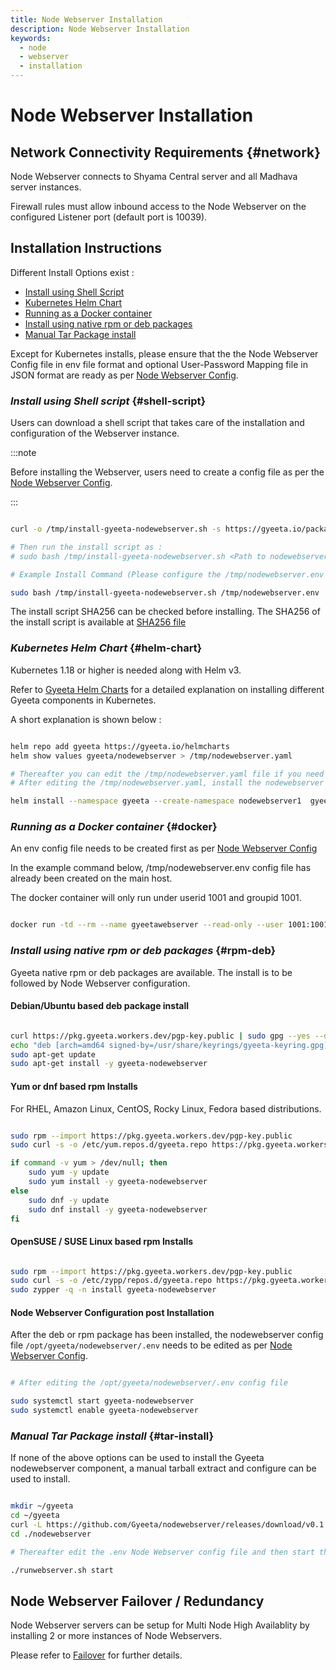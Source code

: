 ```yaml
---
title: Node Webserver Installation
description: Node Webserver Installation
keywords:
  - node
  - webserver
  - installation
---
```


# Node Webserver Installation

## Network Connectivity Requirements {#network}

Node Webserver connects to Shyama Central server and all Madhava server instances.

Firewall rules must allow inbound access to the Node Webserver on the configured Listener port (default port is 10039).

## Installation Instructions

Different Install Options exist :

- [Install using Shell Script](#shell-script)
- [Kubernetes Helm Chart](#helm-chart)
- [Running as a Docker container](#docker)
- [Install using native rpm or deb packages](#rpm-deb)
- [Manual Tar Package install](#tar-install)

Except for Kubernetes installs, please ensure that the the Node Webserver Config file in env file format and optional User-Password Mapping
file in JSON format are ready as per [Node Webserver Config](./nodewebserver_config).

### *Install using Shell script* {#shell-script} 

Users can download a shell script that takes care of the installation and configuration of the Webserver instance.

:::note

Before installing the Webserver, users need to create a config file as per the [Node Webserver Config](./nodewebserver_config).

:::


```bash

curl -o /tmp/install-gyeeta-nodewebserver.sh -s https://gyeeta.io/packages/install-gyeeta-nodewebserver.sh

# Then run the install script as : 
# sudo bash /tmp/install-gyeeta-nodewebserver.sh <Path to nodewebserver Config file in bash env format>

# Example Install Command (Please configure the /tmp/nodewebserver.env config file first) :

sudo bash /tmp/install-gyeeta-nodewebserver.sh /tmp/nodewebserver.env

```

The install script SHA256 can be checked before installing. The SHA256 of the install script is available at [SHA256 file](https://gyeeta.io/packages/install-gyeeta-nodewebserver.sh.sum)


### *Kubernetes Helm Chart* {#helm-chart}

Kubernetes 1.18 or higher is needed along with Helm v3.

Refer to [Gyeeta Helm Charts](./k8s_helm) for a detailed explanation on installing different
Gyeeta components in Kubernetes.

A short explanation is shown below :

```bash

helm repo add gyeeta https://gyeeta.io/helmcharts
helm show values gyeeta/nodewebserver > /tmp/nodewebserver.yaml

# Thereafter you can edit the /tmp/nodewebserver.yaml file if you need to change any option. 
# After editing the /tmp/nodewebserver.yaml, install the nodewebserver Helm chart using :

helm install --namespace gyeeta --create-namespace nodewebserver1  gyeeta/nodewebserver -f /tmp/nodewebserver.yaml

```

### *Running as a Docker container* {#docker}

An env  config file needs to be created first as per [Node Webserver Config](./nodewebserver_config)

In the example command below, /tmp/nodewebserver.env config file has already been created on the main host.

The docker container will only run under userid 1001 and groupid 1001.

```bash

docker run -td --rm --name gyeetawebserver --read-only --user 1001:1001 -p 10039:10039  --env CFG_ENV=/tmp/nodewebserver.env -v /tmp/nodewebserver.env:/tmp/nodewebserver.env:ro ghcr.io/gyeeta/nodewebserver

```

### *Install using native rpm or deb packages* {#rpm-deb}

Gyeeta native rpm or deb packages are available. The install is to be followed by Node Webserver configuration.

#### Debian/Ubuntu based deb package install

```bash

curl https://pkg.gyeeta.workers.dev/pgp-key.public | sudo gpg --yes --dearmor --output /usr/share/keyrings/gyeeta-keyring.gpg
echo "deb [arch=amd64 signed-by=/usr/share/keyrings/gyeeta-keyring.gpg] https://pkg.gyeeta.workers.dev/apt-repo stable main" | sudo tee /etc/apt/sources.list.d/gyeeta.list
sudo apt-get update
sudo apt-get install -y gyeeta-nodewebserver

```

#### Yum or dnf based rpm Installs

For RHEL, Amazon Linux, CentOS, Rocky Linux, Fedora based distributions.

```bash

sudo rpm --import https://pkg.gyeeta.workers.dev/pgp-key.public
sudo curl -s -o /etc/yum.repos.d/gyeeta.repo https://pkg.gyeeta.workers.dev/rpm-repo/gyeeta.repo

if command -v yum > /dev/null; then 
	sudo yum -y update
	sudo yum install -y gyeeta-nodewebserver
else
	sudo dnf -y update
	sudo dnf install -y gyeeta-nodewebserver
fi	

```

#### OpenSUSE / SUSE Linux based rpm Installs

```bash

sudo rpm --import https://pkg.gyeeta.workers.dev/pgp-key.public
sudo curl -s -o /etc/zypp/repos.d/gyeeta.repo https://pkg.gyeeta.workers.dev/rpm-repo/gyeeta.repo
sudo zypper -q -n install gyeeta-nodewebserver

```


#### Node Webserver Configuration post Installation

After the deb or rpm package has been installed, the nodewebserver config file `/opt/gyeeta/nodewebserver/.env` needs
to be edited as per [Node Webserver Config](./nodewebserver_config).

```bash title="Start nodewebserver after editing the .env"

# After editing the /opt/gyeeta/nodewebserver/.env config file

sudo systemctl start gyeeta-nodewebserver
sudo systemctl enable gyeeta-nodewebserver

```


### *Manual Tar Package install* {#tar-install}

If none of the above options can be used to install the Gyeeta nodewebserver component, a manual tarball extract and configure
can be used to install.

```bash title="Example Install Command"

mkdir ~/gyeeta
cd ~/gyeeta
curl -L https://github.com/Gyeeta/nodewebserver/releases/download/v0.1.0/nodewebserver.tar.gz | tar xzf -
cd ./nodewebserver

# Thereafter edit the .env Node Webserver config file and then start the Webserver as

./runwebserver.sh start

```


## Node Webserver Failover / Redundancy

Node Webserver servers can be setup for Multi Node High Availablity by installing 2 or more instances of Node Webservers.

Please refer to [Failover](./failover) for further details.

